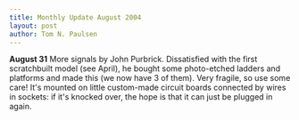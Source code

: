 ```yaml
---
title: Monthly Update August 2004 
layout: post
author: Tom N. Paulsen
---
```




 **August 31** More signals by John Purbrick. Dissatisfied with the first scratchbuilt model  (see April), he bought some photo\-etched ladders and platforms and made this  (we now have 3 of them). Very fragile, so use some care! It's mounted on little custom\-made circuit boards connected by wires in sockets: if it's knocked over, the hope is that it can just be plugged in again.    